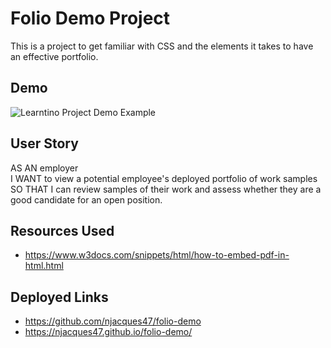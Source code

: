 # Folio Demo Project
This is a project to get familiar with CSS and the elements it takes to have an effective portfolio.

## Demo
![Learntino Project Demo Example](./assets/images/02-advanced-css-homework-demo.gif)

## User Story
AS AN employer <br/>
I WANT to view a potential employee's deployed portfolio of work samples <br/>
SO THAT I can review samples of their work and assess whether they are a good candidate for an open position. 

## Resources Used
* https://www.w3docs.com/snippets/html/how-to-embed-pdf-in-html.html

## Deployed Links
* https://github.com/njacques47/folio-demo
* https://njacques47.github.io/folio-demo/